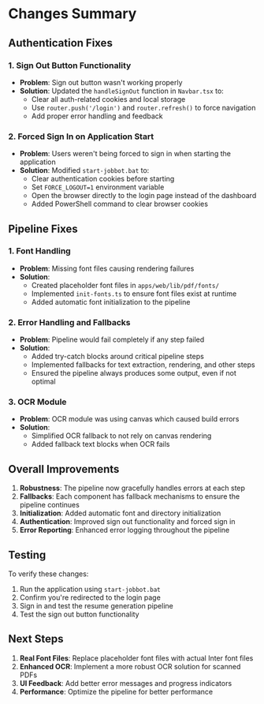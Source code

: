 # Changes Summary

## Authentication Fixes

### 1. Sign Out Button Functionality
- **Problem**: Sign out button wasn't working properly
- **Solution**: Updated the `handleSignOut` function in `Navbar.tsx` to:
  - Clear all auth-related cookies and local storage
  - Use `router.push('/login')` and `router.refresh()` to force navigation
  - Add proper error handling and feedback

### 2. Forced Sign In on Application Start
- **Problem**: Users weren't being forced to sign in when starting the application
- **Solution**: Modified `start-jobbot.bat` to:
  - Clear authentication cookies before starting
  - Set `FORCE_LOGOUT=1` environment variable
  - Open the browser directly to the login page instead of the dashboard
  - Added PowerShell command to clear browser cookies

## Pipeline Fixes

### 1. Font Handling
- **Problem**: Missing font files causing rendering failures
- **Solution**: 
  - Created placeholder font files in `apps/web/lib/pdf/fonts/`
  - Implemented `init-fonts.ts` to ensure font files exist at runtime
  - Added automatic font initialization to the pipeline

### 2. Error Handling and Fallbacks
- **Problem**: Pipeline would fail completely if any step failed
- **Solution**:
  - Added try-catch blocks around critical pipeline steps
  - Implemented fallbacks for text extraction, rendering, and other steps
  - Ensured the pipeline always produces some output, even if not optimal

### 3. OCR Module
- **Problem**: OCR module was using canvas which caused build errors
- **Solution**:
  - Simplified OCR fallback to not rely on canvas rendering
  - Added fallback text blocks when OCR fails

## Overall Improvements

1. **Robustness**: The pipeline now gracefully handles errors at each step
2. **Fallbacks**: Each component has fallback mechanisms to ensure the pipeline continues
3. **Initialization**: Added automatic font and directory initialization
4. **Authentication**: Improved sign out functionality and forced sign in
5. **Error Reporting**: Enhanced error logging throughout the pipeline

## Testing

To verify these changes:
1. Run the application using `start-jobbot.bat`
2. Confirm you're redirected to the login page
3. Sign in and test the resume generation pipeline
4. Test the sign out button functionality

## Next Steps

1. **Real Font Files**: Replace placeholder font files with actual Inter font files
2. **Enhanced OCR**: Implement a more robust OCR solution for scanned PDFs
3. **UI Feedback**: Add better error messages and progress indicators
4. **Performance**: Optimize the pipeline for better performance
